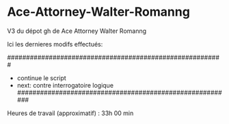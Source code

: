 # Ace-Attorney-Walter-Romanng

V3 du dépot gh de Ace Attorney Walter Romanng

Ici les dernieres modifs effectués:

#########################################################

- continue le script
- next: contre interrogatoire logique
  #########################################################

Heures de travail (approximatif) : 33h 00 min
